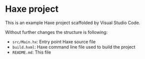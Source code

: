 # Haxe project

This is an example Haxe project scaffolded by Visual Studio Code.

Without further changes the structure is following:

- `src/Main.hx`: Entry point Haxe source file
- `build.hxml`: Haxe command line file used to build the project
- `README.md`: This file
